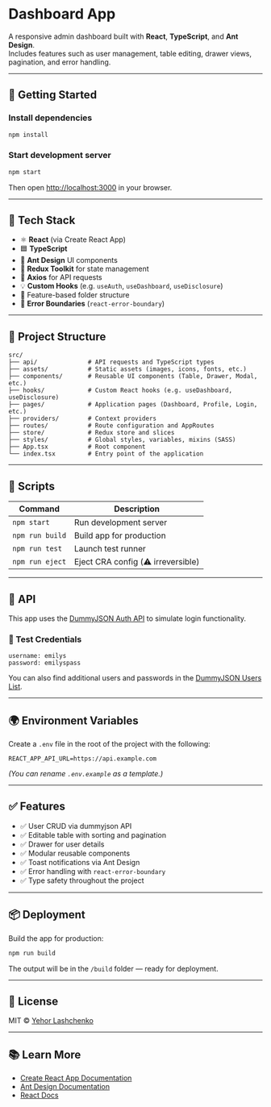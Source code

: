 # Dashboard App

A responsive admin dashboard built with **React**, **TypeScript**, and **Ant Design**.  
Includes features such as user management, table editing, drawer views, pagination, and error handling.

---

## 🚀 Getting Started

### Install dependencies

```bash
npm install
```

### Start development server

```bash
npm start
```

Then open [http://localhost:3000](http://localhost:3000) in your browser.

---

## 🧰 Tech Stack

- ⚛️ **React** (via Create React App)
- 🟦 **TypeScript**
- 🎨 **Ant Design** UI components
- 🧠 **Redux Toolkit** for state management
- 📡 **Axios** for API requests
- 💡 **Custom Hooks** (e.g. `useAuth`, `useDashboard`, `useDisclosure`)
- 🧱 Feature-based folder structure
- 🔐 **Error Boundaries** (`react-error-boundary`)

---

## 📂 Project Structure

```
src/
├── api/              # API requests and TypeScript types
├── assets/           # Static assets (images, icons, fonts, etc.)
├── components/       # Reusable UI components (Table, Drawer, Modal, etc.)
├── hooks/            # Custom React hooks (e.g. useDashboard, useDisclosure)
├── pages/            # Application pages (Dashboard, Profile, Login, etc.)
├── providers/        # Context providers
├── routes/           # Route configuration and AppRoutes
├── store/            # Redux store and slices
├── styles/           # Global styles, variables, mixins (SASS)
├── App.tsx           # Root component
└── index.tsx         # Entry point of the application

```

---

## 📜 Scripts

| Command              | Description                            |
|----------------------|----------------------------------------|
| `npm start`          | Run development server                 |
| `npm run build`      | Build app for production               |
| `npm run test`       | Launch test runner                     |
| `npm run eject`      | Eject CRA config (⚠️ irreversible)     |

---

## 🔐 API

This app uses the [DummyJSON Auth API](https://dummyjson.com/docs/auth) to simulate login functionality.

### 🔑 Test Credentials

```
username: emilys
password: emilyspass
```

You can also find additional users and passwords in the [DummyJSON Users List](https://dummyjson.com/users).

---

## 🌍 Environment Variables

Create a `.env` file in the root of the project with the following:

```env
REACT_APP_API_URL=https://api.example.com
```

*(You can rename `.env.example` as a template.)*

---

## ✅ Features

- ✅ User CRUD via dummyjson API
- ✅ Editable table with sorting and pagination
- ✅ Drawer for user details
- ✅ Modular reusable components
- ✅ Toast notifications via Ant Design
- ✅ Error handling with `react-error-boundary`
- ✅ Type safety throughout the project

---

## 📦 Deployment

Build the app for production:

```bash
npm run build
```

The output will be in the `/build` folder — ready for deployment.

---

## 📝 License

MIT © [Yehor Lashchenko](mailto:lashchenko.ys@gmail.com)

---

## 📚 Learn More

- [Create React App Documentation](https://facebook.github.io/create-react-app/docs/getting-started)
- [Ant Design Documentation](https://ant.design/docs/react/introduce)
- [React Docs](https://reactjs.org/)
